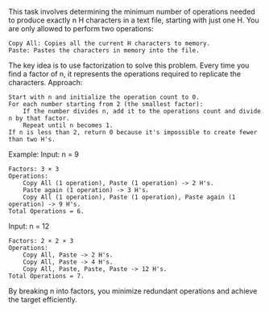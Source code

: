 This task involves determining the minimum number of operations needed to produce exactly n H characters in a text file, starting with just one H. You are only allowed to perform two operations:

    Copy All: Copies all the current H characters to memory.
    Paste: Pastes the characters in memory into the file.

The key idea is to use factorization to solve this problem. Every time you find a factor of n, it represents the operations required to replicate the characters.
Approach:

    Start with n and initialize the operation count to 0.
    For each number starting from 2 (the smallest factor):
        If the number divides n, add it to the operations count and divide n by that factor.
        Repeat until n becomes 1.
    If n is less than 2, return 0 because it's impossible to create fewer than two H's.

Example:
Input: n = 9

    Factors: 3 × 3
    Operations:
        Copy All (1 operation), Paste (1 operation) -> 2 H's.
        Paste again (1 operation) -> 3 H's.
        Copy All (1 operation), Paste (1 operation), Paste again (1 operation) -> 9 H's.
    Total Operations = 6.

Input: n = 12

    Factors: 2 × 2 × 3
    Operations:
        Copy All, Paste -> 2 H's.
        Copy All, Paste -> 4 H's.
        Copy All, Paste, Paste, Paste -> 12 H's.
    Total Operations = 7.

By breaking n into factors, you minimize redundant operations and achieve the target efficiently.